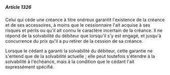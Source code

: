 ##### Article 1326

Celui qui cède une créance à titre onéreux garantit l'existence de la créance et de ses accessoires, à moins que le cessionnaire l'ait acquise à ses risques et périls ou qu'il ait connu le caractère incertain de la créance. Il ne répond de la solvabilité du débiteur que lorsqu'il s'y est engagé, et jusqu'à concurrence du prix qu'il a pu retirer de la cession de sa créance.

Lorsque le cédant a garanti la solvabilité du débiteur, cette garantie ne s'entend que de la solvabilité actuelle ; elle peut toutefois s'étendre à la solvabilité à l'échéance, mais à la condition que le cédant l'ait expressément spécifié.

